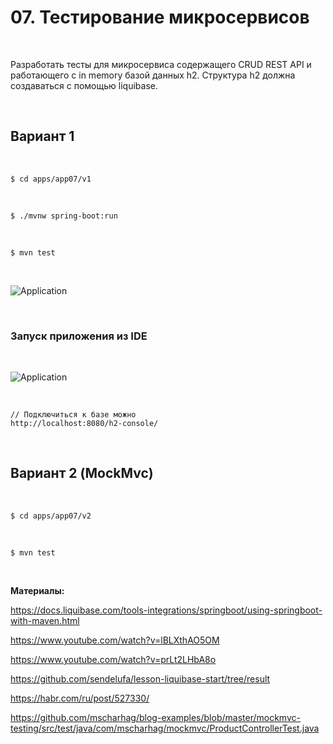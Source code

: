 # 07. Тестирование микросервисов

<br/>

Разработать тесты для микросервиса содержащего CRUD REST API и работающего с in memory базой данных h2. Структура h2 должна создаваться с помощью liquibase.


<br/>

## Вариант 1

<br/>

```
$ cd apps/app07/v1
```

<br/>


```
$ ./mvnw spring-boot:run
```

<br/>


```
$ mvn test
```

<br/>

![Application](/img/app07-pic02.gif?raw=true)


<br/>


### Запуск приложения из IDE


<br/>

![Application](/img/app07-pic01.gif?raw=true)



<br/>

```
// Подключиться к базе можно  
http://localhost:8080/h2-console/
```


<br/>

## Вариант 2 (MockMvc)


<br/>

```
$ cd apps/app07/v2
```

<br/>


```
$ mvn test
```


<br/>

**Материалы:**


https://docs.liquibase.com/tools-integrations/springboot/using-springboot-with-maven.html

https://www.youtube.com/watch?v=lBLXthAO5OM

https://www.youtube.com/watch?v=prLt2LHbA8o

https://github.com/sendelufa/lesson-liquibase-start/tree/result


https://habr.com/ru/post/527330/


https://github.com/mscharhag/blog-examples/blob/master/mockmvc-testing/src/test/java/com/mscharhag/mockmvc/ProductControllerTest.java